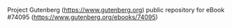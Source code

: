 Project Gutenberg (https://www.gutenberg.org) public repository for eBook #74095 (https://www.gutenberg.org/ebooks/74095)
